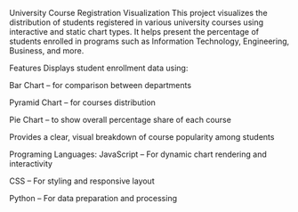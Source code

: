 University Course Registration Visualization
This project visualizes the distribution of students registered in various university courses using interactive and static chart types. It helps present the percentage of students enrolled in programs such as Information Technology, Engineering, Business, and more.

Features
Displays student enrollment data using:

Bar Chart – for comparison between departments

Pyramid Chart – for courses distribution 

Pie Chart – to show overall percentage share of each course

Provides a clear, visual breakdown of course popularity among students

Programing Languages:
JavaScript – For dynamic chart rendering and interactivity

CSS – For styling and responsive layout

Python – For data preparation and processing
